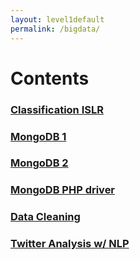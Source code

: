 ```yaml
---
layout: level1default 
permalink: /bigdata/
---
```


# Contents

<!-- <h3><a href="{{ base_url }}/bigdata/linear-regression2/">Linear Regression(R, Python) ISLR</a></h3> -->
<h3><a href="{{ base_url }}/bigdata/Classification/">Classification ISLR</a></h3>
<h3><a href="{{ base_url }}/reference/ref_mongodb_01/">MongoDB 1</a></h3>
<h3><a href="{{ base_url }}/reference/ref_mongodb_02/">MongoDB 2</a></h3>
<h3><a href="{{ base_url }}/bigdata/mongodb-php/">MongoDB PHP driver</a></h3>
<!--<h3><a href="{{ base_url }}/bigdata/natural-language-processing/">Natural Language Processing 1</a></h3> -->
<h3><a href="{{ base_url }}/bigdata/data-cleaning/">Data Cleaning</a></h3>
<h3><a href="{{ base_url }}/bigdata/twitter-analysis">Twitter Analysis w/ NLP</a></h3>